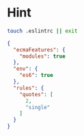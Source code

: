 # Hint

```sh
touch .eslintrc || exit
```

```json
{
  "ecmaFeatures": {
    "modules": true
  },
  "env": {
    "es6": true
  },
  "rules": {
    "quotes": [
      2,
      "single"
    ]
  }
}
```
